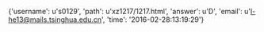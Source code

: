 {'username': u's0129', 'path': u'xz1217/1217.html', 'answer': u'D', 'email': u'l-he13@mails.tsinghua.edu.cn', 'time': '2016-02-28:13:19:29'}